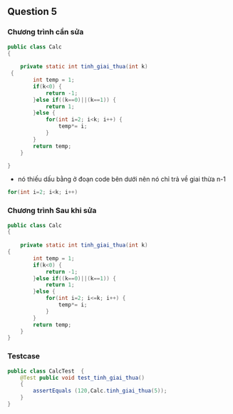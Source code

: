 

## Question 5


### Chương trình cần sửa
```java
public class Calc
{
	
	private static int tinh_giai_thua(int k)
 {
		int temp = 1;
		if(k<0) {
			return -1;
		}else if((k==0)||(k==1)) {
			return 1;
		}else {
			for(int i=2; i<k; i++) {
				temp*= i;
			}
		}
		return temp;
	}

}
```
+ nó thiếu dấu bằng ở đoạn code bên dưới nên nó chỉ trả về giai thừa n-1
```java
for(int i=2; i<k; i++)
```
### Chương trình Sau khi  sửa
```java
public class Calc 
{
	
	private static int tinh_giai_thua(int k) 
{
		int temp = 1;
		if(k<0) {
			return -1;
		}else if((k==0)||(k==1)) {
			return 1;
		}else {
			for(int i=2; i<=k; i++) {
				temp*= i;
			}
		}
		return temp;
	}
}
```
### Testcase 
```java
public class CalcTest  {
	@Test public void test_tinh_giai_thua()
	{
		assertEquals (120,Calc.tinh_giai_thua(5));
	}
}
```